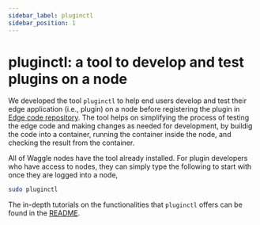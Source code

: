 ```yaml
---
sidebar_label: pluginctl
sidebar_position: 1
---
```


# pluginctl: a tool to develop and test plugins on a node
We developed the tool `pluginctl` to help end users develop and test their edge application (i.e., plugin) on a node before registering the plugin in [Edge code repository](../about/architecture.md#edge-code-repository-ecr). The tool helps on simplifying the process of testing the edge code and making changes as needed for development, by buildig the code into a container, running the container inside the node, and checking the result from the container.

All of Waggle nodes have the tool already installed. For plugin developers who have access to nodes, they can simply type the following to start with once they are logged into a node,
```bash
sudo pluginctl
```

The in-depth tutorials on the functionalities that `pluginctl` offers can be found in the [README](https://github.com/waggle-sensor/edge-scheduler/tree/main/docs/pluginctl#readme).
